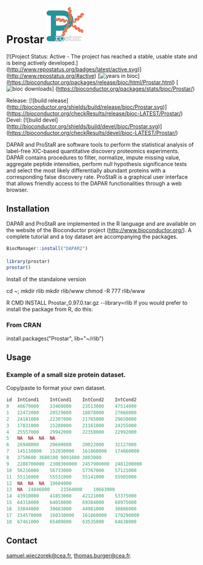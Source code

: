 

# Prostar <img src="./logo.png" width=100 alt="Stan Logo"/>



[![Project Status: Active - The project has reached a stable, usable state and 
is being actively developed.]
(http://www.repostatus.org/badges/latest/active.svg)]
(http://www.repostatus.org/#active)
[![years in bioc](http://bioconductor.org/shields/years-in-bioc/Prostar.svg)]
(https://bioconductor.org/packages/release/bioc/html/Prostar.html)
[![bioc downloads](http://bioconductor.org/shields/downloads/Prostar.svg)]
(https://bioconductor.org/packages/stats/bioc/Prostar/)

Release: [![build release]
(http://bioconductor.org/shields/build/release/bioc/Prostar.svg)]
(https://bioconductor.org/checkResults/release/bioc-LATEST/Prostar/)
Devel: [![build devel]
(http://bioconductor.org/shields/build/devel/bioc/Prostar.svg)]
(https://bioconductor.org/checkResults/devel/bioc-LATEST/Prostar/)



DAPAR and ProStaR are software tools to perform the statistical analysis of 
label-free XIC-based quantitative discovery proteomics experiments. DAPAR 
contains procedures to filter, normalize, impute missing value, aggregate 
peptide intensities, perform null hypothesis significance tests and select the 
most likely differentially abundant proteins with a corresponding false 
discovery rate. ProStaR is a graphical user interface that allows friendly 
access to the DAPAR functionalities through a web browser.


## Installation

DAPAR and ProStaR are implemented in the R language and are available on the 
website of the Bioconductor project (http://www.bioconductor.org/). A complete 
tutorial and a toy dataset are accompanying the packages.


```r
BiocManager::install("DAPAR2")

library(prostar)
prostar()
```

Install of the standalone version

cd ~; mkdir rlib
mkdir rlib/www
chmod -R 777 rlib/www

R CMD INSTALL Prostar_0.97.0.tar.gz --library=rlib
If you would prefer to install the package from R, do this:

### From CRAN
install.packages("Prostar", lib="~/rlib")

## Usage

### Example of a small size protein dataset.
Copy/paste to format your own dataset.
```r
id	IntCond1	IntCond1	IntCond2	IntCond2
0	40679000	33460000	23513000	47514000
1	22472000	20529000	18878000	27066000
2	24181000	22307000	21765000	29650000
3	17831000	15288000	21161000	24255000
4	25557000	29942000	22358000	22992000
5	NA	NA	NA	NA
6	26948000	20690000	20022000	32127000
7	145130000	152030000	161860000	174660000
8	3750600	3680100	9091600	3803000
9	2288700000	2308300000	2457900000	2481200000
10	56216000	56733000	57767000	57121000
11	55116000	55531000	55141000	55985000
12	NA	NA	NA	10604000
13	NA	24846000	21564000	19663000
14	43910000	41853000	42121000	53375000
15	64318000	64018000	69304000	68975000
16	33044000	30683000	44981000	30866000
17	154570000	160330000	161860000	170290000
18	67461000	65409000	63535000	64638000
```

## Contact

samuel.wieczorek@cea.fr, thomas.burger@cea.fr.
